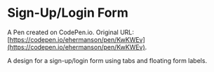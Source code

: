 # Sign-Up/Login Form

A Pen created on CodePen.io. Original
URL: [https://codepen.io/ehermanson/pen/KwKWEv](https://codepen.io/ehermanson/pen/KwKWEv).

A design for a sign-up/login form using tabs and floating form labels.
